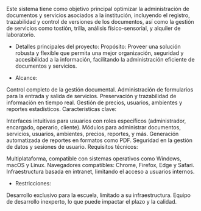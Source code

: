 Este sistema tiene como objetivo principal optimizar la administración de documentos y servicios asociados a la institución, incluyendo el registro, trazabilidad y control de versiones de los documentos, así como la gestión de servicios como tostión, trilla, análisis físico-sensorial, y alquiler de laboratorio.

* Detalles principales del proyecto:
Propósito: Proveer una solución robusta y flexible que permita una mejor organización, seguridad y accesibilidad a la información, facilitando la administración eficiente de documentos y servicios.

* Alcance:

Control completo de la gestión documental.
Administración de formularios para la entrada y salida de servicios.
Preservación y trazabilidad de información en tiempo real.
Gestión de precios, usuarios, ambientes y reportes estadísticos.
Características clave:

Interfaces intuitivas para usuarios con roles específicos (administrador, encargado, operario, cliente).
Módulos para administrar documentos, servicios, usuarios, ambientes, precios, reportes, y más.
Generación automatizada de reportes en formatos como PDF.
Seguridad en la gestión de datos y sesiones de usuario.
Requisitos técnicos:

Multiplataforma, compatible con sistemas operativos como Windows, macOS y Linux.
Navegadores compatibles: Chrome, Firefox, Edge y Safari.
Infraestructura basada en intranet, limitando el acceso a usuarios internos.

* Restricciones:

Desarrollo exclusivo para la escuela, limitado a su infraestructura.
Equipo de desarrollo inexperto, lo que puede impactar el plazo y la calidad.
